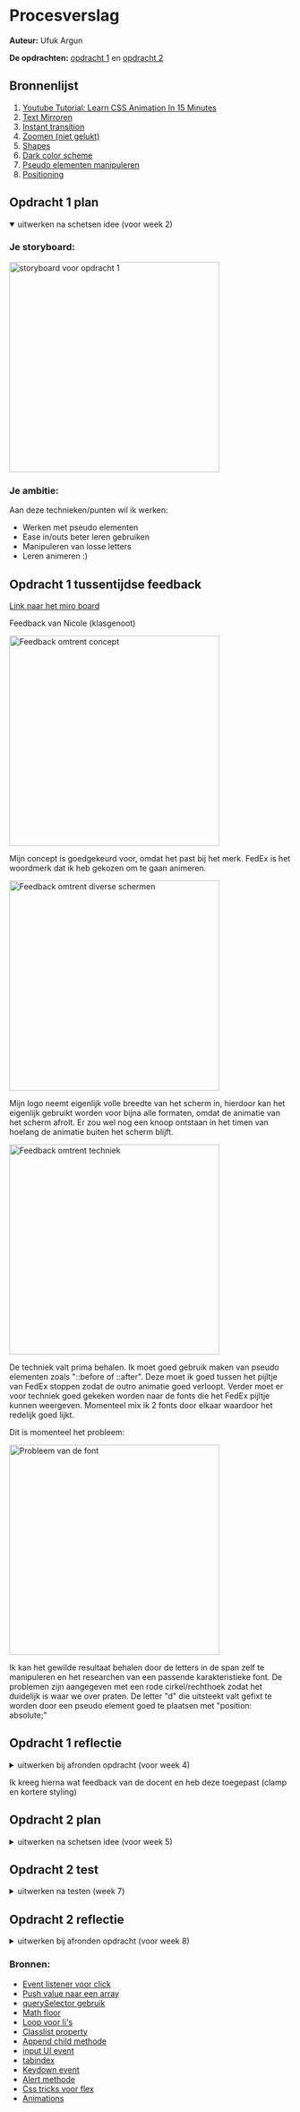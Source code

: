 # Procesverslag

**Auteur:** Ufuk Argun

**De opdrachten:** [opdracht 1](opdracht1/index.html) en [opdracht 2](opdracht2/index.html)

## Bronnenlijst

1. [Youtube Tutorial: Learn CSS Animation In 15 Minutes](https://www.youtube.com/watch?v=YszONjKpgg4)
2. [Text Mirroren](https://www.w3docs.com/snippets/css/how-to-flip-text-with-css.html)
3. [Instant transition](https://stackoverflow.com/questions/45896706/css-transition-is-instant-and-not-fading-into-the-transition)
4. [Zoomen (niet gelukt)](https://stackoverflow.com/questions/61698727/zoom-into-object-until-it-passes-css-html)
5. [Shapes](https://sharkcoder.com/visual/shapes)
6. [Dark color scheme](https://developer.mozilla.org/en-US/docs/Web/CSS/@media/prefers-color-scheme)
7. [Pseudo elementen manipuleren](https://developer.mozilla.org/en-US/docs/Web/CSS/::before)
8. [Positioning](https://stackoverflow.com/questions/7720730/how-to-align-absolutely-positioned-element-to-center)

## Opdracht 1 plan

<details open>
  <summary>uitwerken na schetsen idee (voor week 2)</summary>

### Je storyboard:

  <img src="readme-images/Opdracht1schets.jpeg" width="375px" alt="storyboard voor opdracht 1">

### Je ambitie:

Aan deze technieken/punten wil ik werken:

- Werken met pseudo elementen
- Ease in/outs beter leren gebruiken
- Manipuleren van losse letters
- Leren animeren :)

</details>

## Opdracht 1 tussentijdse feedback

[Link naar het miro board](https://miro.com/app/board/uXjVPw4ZF3E=/)

Feedback van Nicole (klasgenoot)

<img src="readme-images/Feedback-1.png" width="375px" alt="Feedback omtrent concept">

Mijn concept is goedgekeurd voor, omdat het past bij het merk. FedEx is het woordmerk dat ik heb gekozen om te gaan animeren.

<img src="readme-images/Feedback-2.png" width="375px" alt="Feedback omtrent diverse schermen">

Mijn logo neemt eigenlijk volle breedte van het scherm in, hierdoor kan het eigenlijk gebruikt worden voor bijna alle formaten, omdat de animatie van het scherm afrolt. Er zou wel nog een knoop ontstaan in het timen van hoelang de animatie buiten het scherm blijft.

<img src="readme-images/Feedback-3.png" width="375px" alt="Feedback omtrent techniek">

De techniek valt prima behalen. Ik moet goed gebruik maken van pseudo elementen zoals "::before of ::after".
Deze moet ik goed tussen het pijltje van FedEx stoppen zodat de outro animatie goed verloopt.
Verder moet er voor techniek goed gekeken worden naar de fonts die het FedEx pijltje kunnen weergeven.
Momenteel mix ik 2 fonts door elkaar waardoor het redelijk goed lijkt.

Dit is momenteel het probleem:

<img src="readme-images/Probleem-1.png" width="375px" alt="Probleem van de font">

Ik kan het gewilde resultaat behalen door de letters in de span zelf te manipuleren en het researchen van een passende karakteristieke font.
De problemen zijn aangegeven met een rode cirkel/rechthoek zodat het duidelijk is waar we over praten.
De letter "d" die uitsteekt valt gefixt te worden door een pseudo element goed te plaatsen met "position: absolute;"

</details>

## Opdracht 1 reflectie

<details>
  <summary>uitwerken bij afronden opdracht (voor week 4)</summary>

### Je uitkomst - karakteristiek screenshot(s):

  <img src="readme-images/resultaatopdracht1.gif" width="600px" alt="uitomst opdracht 1">

### Dit ging goed/Heb ik geleerd:

#### Maken van animaties en deze toepassen
Het maken en toepassen van meerdere animaties, met delays, achter elkaar.
Een animatie maken lijkt veel makkelijker dan dat het voor mijn gevoel was.
Ik heb ontzettend veel handmatig de spans moeten positioneren doordat ik position absolute gebruik en divs niet zijn toegestaan.
Hier onder ziet u bijvoorbeeld 3 verschillende animaties.

  <img src="readme-images/animatiecode.png" width="375px" alt="animatie codes">

#### Manipuleren van pseudo elementen
Dit is een voorbeeld van hoe ik mijn pseudo elementen manipuleerde.

  <img src="readme-images/pseudoelement1.png" width="375px" alt="pseudo element">

De logica hier achter is eigenlijk vrij simpel, we maken een ::Before, die we de grootte geven tussen de twee letters E en x.
de E en x laten we weg vagen door de kleur van de achtergrond toe te passen (zowel voor dark modus als light)
Hierdoor lijkt het alsof er een pijl ontstaat tussen de letters.
zoals je onderin kunt zien wordt het element ook geanimeerd.
Resultaat:

  <img src="readme-images/arrow.png" width="375px" alt="resultaat arrow">

De tweede Pseudo element die ik gebruikte was weer een ::before,
maar dit keer manipuleerden we text er bij.
Zoals je kan zien in de afbeelding hier onder maken we de tekst "vroom" en roteren we de tekst een stukje.
Ook worden de font-instellingen veranderd.

  <img src="readme-images/pseudoelement2.png" width="375px" alt="pseudo element 2">

Dit is het resultaat er van:

  <img src="readme-images/vroom.png" width="375px" alt="resultaat vroom">

#### Dark theme

Tijdens de les legde Sanne uit hoe we voor de web-browser thema aparte styling konden aangeven.
Dit heb ik toegepast op elementen zoals de achtergrond en de pseudo elementen.
Ik heb dit kunnen realiseren door op deze wijze te werken:

  <img src="readme-images/color-scheme.png" width="375px" alt="color scheme dark">

Door deze feature te implementeren in onze css hebben we nu onze eigen "themas", dit is bijvoorbeeld de dark modus:

  <img src="readme-images/darkmode.png" width="375px" alt="color scheme dark resultaat">

en dit de light modus:

  <img src="readme-images/lightmode.png" width="375px" alt="color scheme light resultaat">



### Dit was lastig/Is niet gelukt:


Het behouden van de juiste posities van de letters na het toepassen van een animatie.
Ik heb geprobeerd te expirimenteren met forwards, backwards, both en none maar ik verloor uiteindelijk te veel haren en tijd dat ik het achter me heb gelaten.

  <img src="readme-images/Fed.png" width="375px" alt="voorbeeld letter spacing">

Hier zit de F van Fed bijvoorbeeld te dichtbij de e nadat er skewing wordt aangeroepen in de animatie, nu zou je denken dat ik simpelweg none; zou kunnen gebruiken, maar de animatie blijft buiten beeld voor enkele secondes.

Dit was het idee:

  <img src="readme-images/pijltjezoom.png" width="375px" alt="inzoomen van pijl">

Maar echter kwam ik er achter dat het vrij complex is doordat ik per span een position absolute gebruik en geen divs kon gebruiken.
nu is de x van Ex een andere hoogte dan de rest, omdat het pijltje moet vormen en ik een representatieve font moest vinden hiervoor.
doordat de x een andere grootte is ontstaan er veel problemen, ook met het afschieten op beeld, deze gaat wat slomer omdat de letter kleiner is.
Ik heb geprobeerd scale te gebruiken maar geen success ;(

Ook werd het complex voor het pijltje, omdat deze richting het midden van het beeld moest, maar er te veel moeite was en handmatig werk om het ook nog responsief te houden.

Ik heb uiteindelijk een andere outro gekozen, namelijk dat het pijltje even opvalt en dan uitvaagt.

</details>

Ik kreeg hierna wat feedback van de docent en heb deze toegepast (clamp en kortere styling)

## Opdracht 2 plan

<details>
  <summary>uitwerken na schetsen idee (voor week 5)</summary>

### Je ontwerp:

![WhatsApp Image 2023-04-12 at 13 13 06](https://user-images.githubusercontent.com/60386159/231462639-cc231b9c-3137-4a5d-b0cd-40a24170ed5a.jpeg)

### Je ambitie:

Aan deze technieken/punten wil ik werken:

- Keydown events
- Input events
- Bingo systeem maken
- Styling kunnen geven aan JS gegenereerde elementen

</details>

## Opdracht 2 test

<details>
  <summary>uitwerken na testen (week 7)</summary>

Neem minimaal 5 bevindingen op:

### Bevinding 1:

Voor de nieuwe bingonummer was onduidelijk welke het nieuwst was

#### oplossing:

Ik heb met een :before een highlight gegeven aan de nieuwste nummer in de nummers lijst

![image](https://user-images.githubusercontent.com/60386159/231458510-cf02f2f1-0056-4ce5-bce4-b55fa4f63397.png)

Dit is de code hiervoor:

![image](https://user-images.githubusercontent.com/60386159/231459614-a19e5f74-e7bc-49ea-adde-1ce2d6223454.png)

daarnaast heb ik een animatie toegevoegd zodat de nieuwe gerollde nummer groot in het scherm kwam

![image](https://user-images.githubusercontent.com/60386159/231459191-8d52cce1-8122-4939-82ff-8d98c1d03dc1.png)

Dit is de code hiervoor:

![image](https://user-images.githubusercontent.com/60386159/231459751-f150faa0-fe70-41b7-a1de-55fd079fc2c7.png)

Samen met JS maak ik een element aan die ik deze class geef:

![image](https://user-images.githubusercontent.com/60386159/231460037-6d4e8801-9308-4241-a00c-e4269dcdcef5.png)


### Bevinding 2:

De gebruiker ziet niet altijd de bingo nummers die ze kunnen matchen

#### oplossing:

Door het gebruiken van micro-interaction hebben de matchbare bingonummers nu een kleine animatie:

![image](https://user-images.githubusercontent.com/60386159/231458766-7ad7827c-9450-4106-9903-790411a7c79e.png)

Hier is het bingo getal 12 bijvoorbeeld beschikbaar.

door deze animatie:

![image](https://user-images.githubusercontent.com/60386159/231458954-d290d4ca-1f9d-4ecf-b48c-7157d3e59df8.png)

### Bevinding 3:

de user kon in de input UI event ook letters als input geven, terwijl de gerollde nummers hier alleen inkomen

Dit heb ik gefixt door simpelweg in de html type="number" aan te geven

![image](https://user-images.githubusercontent.com/60386159/231460230-d5b00002-bdff-41ac-a039-8c23cf7c30a5.png)
  
![image](https://user-images.githubusercontent.com/60386159/231460607-424ce0ce-6d53-4a53-8383-187f9cffce6d.png)

![image](https://user-images.githubusercontent.com/60386159/231460688-5ff4640c-bede-46d6-bd07-bed96e30ebd6.png)

### Bevinding 4:

de gebruikers misten een micro interactie voor het matchen van nummers, hier onstond verwarring of de nummer gematcht was of niet

### oplossing:

![image](https://user-images.githubusercontent.com/60386159/231463840-0ed60323-e5e5-49bc-a2fd-9fcdcf3ce882.png)

![image](https://user-images.githubusercontent.com/60386159/231464090-cc731ce6-d639-4046-9fea-bd572b17243e.png)

We geven de animatie ook de property forwards, zodat de groene kleur blijft staan zodra de animatie is afgelopen

![image](https://user-images.githubusercontent.com/60386159/231464308-79970414-69c1-47d2-ab3d-9fcb9ce8aeba.png)

### Bevinding 5:

Sommige users waren slim genoeg om de bingo knop te klikken voordat het mogelijk was.

### oplossing:

Ik heb dit opgelost door een if else te gebruiken:

![image](https://user-images.githubusercontent.com/60386159/231465000-d82112db-ca42-4e99-a7e2-17308b9f37cd.png)


</details>

## Opdracht 2 reflectie

<details>
  <summary>uitwerken bij afronden opdracht (voor week 8)</summary>

### Je uitkomst - karakteristiek screenshot(s):

  Dark-mode small screen
  ![animation](https://user-images.githubusercontent.com/60386159/231458016-db0e98a4-7186-4f55-8465-dc5f31563efa.png)
  
  Light mode medium screen
  ![image](https://user-images.githubusercontent.com/60386159/231458301-4c29e753-ac1e-4df4-8ccc-070846096a27.png)


### Dit ging goed/Heb ik geleerd:

De CSS highlight is gemakkelijk te maken door het gebruik van juiste position: relative; op de li zelf

Keydown events, index gebruik en event listeners

Math.floor

Elementen inserten vanuit JavaScript

### Dit was lastig/Is niet gelukt:

Een apparte eindscherm die alles in de pagina verandert naar een eindscherm, ik heb nu zodra je bingo klikt een popup

![image](https://user-images.githubusercontent.com/60386159/231463450-c7e1cf10-69d4-4ec0-856d-3dd878132095.png)

Ik wilde de bingo knop een animatie geven zodra bingo mogelijk was, dit werd mij te complex met JavaScript


</details>

### Bronnen:

- [Event listener voor click](https://developer.mozilla.org/en-US/docs/Web/API/Element/click_event)
- [Push value naar een array](https://stackoverflow.com/questions/7261431/adding-items-to-an-object-through-the-push-method)
- [querySelector gebruik](https://developer.mozilla.org/en-US/docs/Web/API/Document/querySelector)
- [Math floor](https://www.tutorialspoint.com/math-floor-function-in-javascript#:~:text=floor()%20function%20in%20JavaScript,-HTMLJavascriptWeb&text=The%20floor()%20function%20of,this%20function%20returns%20the%20same.)
- [Loop voor li's](https://www.w3schools.com/js/js_loop_for.asp)
- [Classlist property](https://developer.mozilla.org/en-US/docs/Web/API/Element/classList)
- [Append child methode](https://developer.mozilla.org/en-US/docs/Web/API/Node/appendChild)
- [input UI event](https://developer.mozilla.org/en-US/docs/Web/API/HTMLElement/input_event)
- [tabindex](https://developer.mozilla.org/en-US/docs/Web/HTML/Global_attributes/tabindex?retiredLocale=nl)
- [Keydown event](https://developer.mozilla.org/en-US/docs/Web/API/Element/keydown_event)
- [Alert methode](https://developer.mozilla.org/en-US/docs/Web/API/Window/alert)
- [Css tricks voor flex](https://css-tricks.com/snippets/css/a-guide-to-flexbox/)
- [Animations](https://developer.mozilla.org/en-US/docs/Web/CSS/CSS_Animations/Using_CSS_animations)
